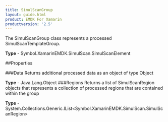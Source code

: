 ```yaml
---
title: SimulScanGroup
layout: guide.html
product: EMDK For Xamarin 
productversion: '2.5' 
---
```

The SimulScanGroup class represents a processed SimulScanTemplateGroup.

**Type** - Symbol.XamarinEMDK.SimulScan.SimulScanElement

##Properties

###Data
Returns additional processed data as an object of type Object

**Type** - Java.Lang.Object
###Regions
Returns a list of SimulScanRegion objects that represents a collection of processed regions that are contained within the group

**Type** - System.Collections.Generic.IList<Symbol.XamarinEMDK.SimulScan.SimulScanRegion>
